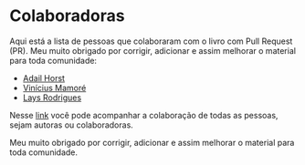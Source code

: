 # Colaboradoras

Aqui está a lista de pessoas que colaboraram com o livro com Pull Request (PR). Meu muito obrigado por corrigir, adicionar e assim melhorar o material para toda comunidade:

- [Adail Horst](https://github.com/SpawW)
- [Vinícius Mamoré](https://github.com/vmamore)
- [Lays Rodrigues](https://github.com/lays147)

Nesse [link](https://github.com/gomex/deploy-em-producao/graphs/contributors) você pode acompanhar a colaboração de todas as pessoas, sejam autoras ou colaboradoras.

Meu muito obrigado por corrigir, adicionar e assim melhorar o material para toda comunidade.